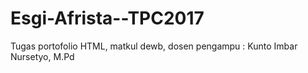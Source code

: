 # Esgi-Afrista--TPC2017
Tugas portofolio HTML, matkul dewb, dosen pengampu : Kunto Imbar Nursetyo, M.Pd
